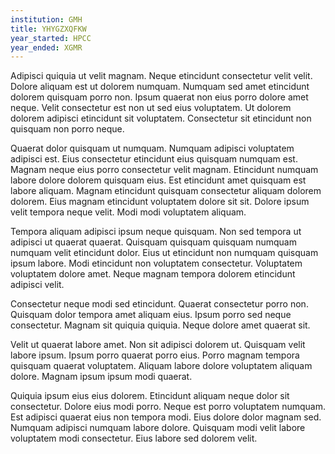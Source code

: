 ```yaml
---
institution: GMH
title: YHYGZXQFKW
year_started: HPCC
year_ended: XGMR
---
```


Adipisci quiquia ut velit magnam. Neque etincidunt consectetur velit velit. Dolore aliquam est ut dolorem numquam. Numquam sed amet etincidunt dolorem quisquam porro non. Ipsum quaerat non eius porro dolore amet neque. Velit consectetur est non ut sed eius voluptatem. Ut dolorem dolorem adipisci etincidunt sit voluptatem. Consectetur sit etincidunt non quisquam non porro neque.

Quaerat dolor quisquam ut numquam. Numquam adipisci voluptatem adipisci est. Eius consectetur etincidunt eius quisquam numquam est. Magnam neque eius porro consectetur velit magnam. Etincidunt numquam labore dolore dolorem quisquam eius. Est etincidunt amet quisquam est labore aliquam. Magnam etincidunt quisquam consectetur aliquam dolorem dolorem. Eius magnam etincidunt voluptatem dolore sit sit. Dolore ipsum velit tempora neque velit. Modi modi voluptatem aliquam.

Tempora aliquam adipisci ipsum neque quisquam. Non sed tempora ut adipisci ut quaerat quaerat. Quisquam quisquam quisquam numquam numquam velit etincidunt dolor. Eius ut etincidunt non numquam quisquam ipsum labore. Modi etincidunt non voluptatem consectetur. Voluptatem voluptatem dolore amet. Neque magnam tempora dolorem etincidunt adipisci velit.

Consectetur neque modi sed etincidunt. Quaerat consectetur porro non. Quisquam dolor tempora amet aliquam eius. Ipsum porro sed neque consectetur. Magnam sit quiquia quiquia. Neque dolore amet quaerat sit.

Velit ut quaerat labore amet. Non sit adipisci dolorem ut. Quisquam velit labore ipsum. Ipsum porro quaerat porro eius. Porro magnam tempora quisquam quaerat voluptatem. Aliquam labore dolore voluptatem aliquam dolore. Magnam ipsum ipsum modi quaerat.

Quiquia ipsum eius eius dolorem. Etincidunt aliquam neque dolor sit consectetur. Dolore eius modi porro. Neque est porro voluptatem numquam. Est adipisci quaerat eius non tempora modi. Eius dolore dolor magnam sed. Numquam adipisci numquam labore dolore. Quisquam modi velit labore voluptatem modi consectetur. Eius labore sed dolorem velit.
    
